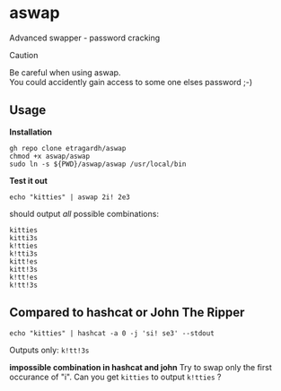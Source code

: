 # aswap
Advanced swapper - password cracking

>[!CAUTION]
> Be careful when using aswap.<br />
> You could accidently gain access to some one elses password ;-) 

## Usage

**Installation**

```
gh repo clone etragardh/aswap
chmod +x aswap/aswap
sudo ln -s ${PWD}/aswap/aswap /usr/local/bin
```

**Test it out**
```
echo "kitties" | aswap 2i! 2e3
```

should output _all_ possible combinations:
```
kitties
kitti3s
k!tties
k!tti3s
kitt!es
kitt!3s
k!tt!es
k!tt!3s
```

## Compared to hashcat or John The Ripper
```
echo "kitties" | hashcat -a 0 -j 'si! se3' --stdout
```
Outputs only:
`k!tt!3s`

**impossible combination in hashcat and john**
Try to swap only the first occurance of "i".
Can you get `kitties` to output `k!tties` ?
